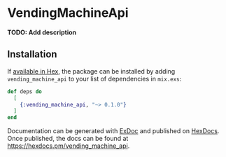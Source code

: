 # VendingMachineApi

**TODO: Add description**

## Installation

If [available in Hex](https://hex.pm/docs/publish), the package can be installed
by adding `vending_machine_api` to your list of dependencies in `mix.exs`:

```elixir
def deps do
  [
    {:vending_machine_api, "~> 0.1.0"}
  ]
end
```

Documentation can be generated with [ExDoc](https://github.com/elixir-lang/ex_doc)
and published on [HexDocs](https://hexdocs.pm). Once published, the docs can
be found at <https://hexdocs.pm/vending_machine_api>.

